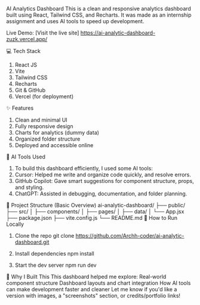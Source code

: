AI Analytics Dashboard
This is a clean and responsive analytics dashboard built using React, Tailwind CSS, and Recharts. It was made as an internship assignment and uses AI tools to speed up development.

Live Demo:
[Visit the live site] https://ai-analytic-dashboard-zuzk.vercel.app/

💻 Tech Stack
1. React JS
2. Vite
3. Tailwind CSS
4. Recharts
5. Git & GitHub
6. Vercel (for deployment)

✨ Features
1. Clean and minimal UI
2. Fully responsive design
3. Charts for analytics (dummy data)
4. Organized folder structure
5. Deployed and accessible online

🧠 AI Tools Used
1. To build this dashboard efficiently, I used some AI tools:
2. Cursor: Helped me write and organize code quickly, and resolve errors.
3. GitHub Copilot: Gave smart suggestions for component structure, props, and styling.
4. ChatGPT: Assisted in debugging, documentation, and folder planning.

📁 Project Structure (Basic Overview)
ai-analytic-dashboard/
├── public/
├── src/
│   ├── components/
│   ├── pages/
│   ├── data/
│   └── App.jsx
├── package.json
├── vite.config.js
└── README.md
🚀 How to Run Locally
1. Clone the repo
git clone https://github.com/Archh-coder/ai-analytic-dashboard.git

2. Install dependencies
npm install

3. Start the dev server
npm run dev

🧩 Why I Built This
This dashboard helped me explore:
Real-world component structure
Dashboard layouts and chart integration
How AI tools can make development faster and cleaner
Let me know if you'd like a version with images, a "screenshots" section, or credits/portfolio links!




